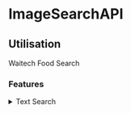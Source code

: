 # ImageSearchAPI

## Utilisation

Waitech Food Search

### Features

<details>
    <summary>Text Search</summary>
    <p>Search from PostgreSQL DB with text</p>
    <summary>Image Search</summary>
    <p>Search from PostgreSQL DB with image</p>
</details>
